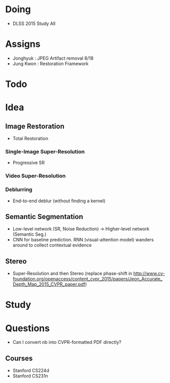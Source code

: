 # Doing
- DLSS 2015 Study All 

# Assigns

- Jonghyuk : JPEG Artifact removal 8/18
- Jung Kwon : Restoration Framework 

# Todo
# Idea
## Image Restoration
- Total Restoration 

### Single-Image Super-Resolution
- Progressive SR

### Video Super-Resolution

### Deblurring
- End-to-end deblur (without finding a kernel)

## Semantic Segmentation

- Low-level network (SR, Noise Reduction) -> Higher-level network (Semantic Seg.)
- CNN for baseline prediction. RNN (visual-attention model) wanders around to collect contextual evidence

## Stereo
- Super-Resolution and then Stereo (replace phase-shift in http://www.cv-foundation.org/openaccess/content_cvpr_2015/papers/Jeon_Accurate_Depth_Map_2015_CVPR_paper.pdf)

# Study

# Questions

- Can I convert nb into CVPR-formatted PDF directly?

## Courses

- Stanford CS224d
- Stanford CS231n
